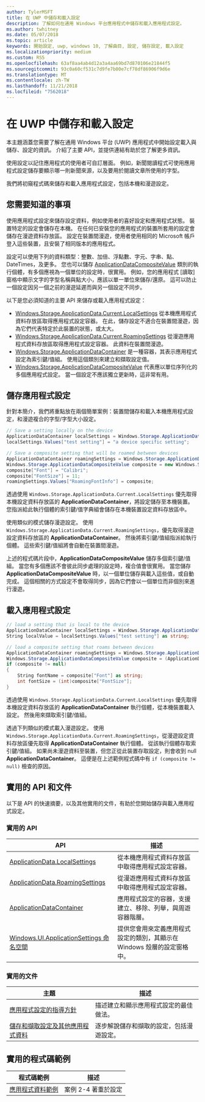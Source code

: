 ```yaml
---
author: TylerMSFT
title: 在 UWP 中儲存和載入設定
description: 了解如何在通用 Windows 平台應用程式中儲存和載入應用程式設定。
ms.author: twhitney
ms.date: 05/07/2018
ms.topic: article
keywords: 開始設定, uwp, windows 10, 了解曲目, 設定, 儲存設定, 載入設定
ms.localizationpriority: medium
ms.custom: RS5
ms.openlocfilehash: 63af8aa4ab4d12a3a4aa69bd7d870106e21844f5
ms.sourcegitcommit: 93c0a60cf531c7d9fe7b00e7cf78df86906f9d6e
ms.translationtype: MT
ms.contentlocale: zh-TW
ms.lasthandoff: 11/21/2018
ms.locfileid: "7562018"
---
```

# <a name="save-and-load-settings-in-a-uwp-app"></a>在 UWP 中儲存和載入設定

本主題涵蓋您需要了解在通用 Windows 平台 (UWP) 應用程式中開始設定載入與儲存、設定的資訊。 介紹了主要 API，並提供連結有助於您了解更多資訊。

使用設定以記住應用程式的使用者可自訂層面。 例如，新聞閱讀程式可使用應用程式設定儲存要顯示哪一則新聞來源，以及要用於閱讀文章所使用的字型。

我們將初窺程式碼來儲存和載入應用程式設定，包括本機和漫遊設定。

## <a name="what-do-you-need-to-know"></a>您需要知道的事項

使用應用程式設定來儲存設定資料，例如使用者的喜好設定和應用程式狀態。  裝置特定的設定會儲存在本機。 在任何已安裝您的應用程式的裝置所套用的設定會儲存在漫遊資料存放區。 設定在裝置間漫遊，使用者使用相同的 Microsoft 帳戶登入這些裝置，且安裝了相同版本的應用程式。

設定可以使用下列的資料類型：整數、加倍、浮點數、字元、字串、點、DateTimes，及更多。 您也可以儲存 [ApplicationDataCompositeValue](https://docs.microsoft.com/uwp/api/Windows.Storage.ApplicationDataCompositeValue) 類別的執行個體，有多個應視為一個單位的設定時，很實用。 例如，您的應用程式 \[讀取\] 窗格中顯示文字的字型名稱與點大小，應該以單一單位來儲存/還原。 這可以防止一個設定因另一個之前的漫遊延遲而與另一個設定不同步。

以下是您必須知道的主要 API 來儲存或載入應用程式設定：

- [Windows.Storage.ApplicationData.Current.LocalSettings](https://docs.microsoft.com/uwp/api/Windows.Storage.ApplicationData#Windows_Storage_ApplicationData_LocalSettings) 從本機應用程式資料存放區取得應用程式設定容器。 在此，儲存設定不適合在裝置間漫遊，因為它們代表特定於此裝置的狀態，或太大。
- [Windows.Storage.ApplicationData.Current.RoamingSettings](https://docs.microsoft.com/uwp/api/windows.storage.applicationdata.roamingsettings#Windows_Storage_ApplicationData_RoamingSettings) 從漫遊應用程式資料存放區取得應用程式設定容器。 此資料在裝置間漫遊。
- [Windows.Storage.ApplicationDataContainer](https://docs.microsoft.com/uwp/api/windows.storage.applicationdatacontainer) 是一種容器，其表示應用程式設定為索引鍵/值組。 使用這個類別來建立和擷取設定值。
- [Windows.Storage.ApplicationDataCompositeValue](https://docs.microsoft.com/uwp/api/Windows.Storage.ApplicationDataCompositeValue) 代表應以單位序列化的多個應用程式設定。 當一個設定不應該獨立更新時，這非常有用。

## <a name="save-app-settings"></a>儲存應用程式設定

針對本簡介，我們將重點放在兩個簡單案例：裝置間儲存和載入本機應用程式設定，和漫遊複合的字型/字型大小設定。

 ```csharp
// Save a setting locally on the device
ApplicationDataContainer localSettings = Windows.Storage.ApplicationData.Current.LocalSettings;
localSettings.Values["test setting"] = "a device specific setting";

// Save a composite setting that will be roamed between devices
ApplicationDataContainer roamingSettings = Windows.Storage.ApplicationData.Current.RoamingSettings;
Windows.Storage.ApplicationDataCompositeValue composite = new Windows.Storage.ApplicationDataCompositeValue();
composite["Font"] = "Calibri";
composite["FontSize"] = 11;
roamingSettings.Values["RoamingFontInfo"] = composite;
 ```

透過使用 `Windows.Storage.ApplicationData.Current.LocalSettings` 優先取得本機設定資料存放區的 **ApplicationDataContainer**，將設定儲存至本機裝置。 您指派給此執行個體的索引鍵/值字典組會儲存在本機裝置設定資料存放區中。

使用類似的模式儲存漫遊設定。 使用 `Windows.Storage.ApplicationData.Current.RoamingSettings`，優先取得漫遊設定資料存放區的 **ApplicationDataContainer**。 然後將索引鍵/值組指派給執行個體。  這些索引鍵/值組將會自動在裝置間漫遊。

上述的程式碼片段中，**ApplicationDataCompositeValue** 儲存多個索引鍵/值組。 當您有多個應該不會彼此同步處理的設定時，複合值會很實用。 當您儲存 **ApplicationDataCompositeValue** 時，以一個單位儲存與載入這些值，或自動完成。 這個相關的方式設定不會取得同步，因為它們會以一個單位而非個別來進行漫遊。

## <a name="load-app-settings"></a>載入應用程式設定

```csharp
// load a setting that is local to the device
ApplicationDataContainer localSettings = Windows.Storage.ApplicationData.Current.LocalSettings;
String localValue = localSettings.Values["test setting"] as string;

// load a composite setting that roams between devices
ApplicationDataContainer roamingSettings = Windows.Storage.ApplicationData.Current.RoamingSettings;
Windows.Storage.ApplicationDataCompositeValue composite = (ApplicationDataCompositeValue)roamingSettings.Values["RoamingFontInfo"];
if (composite != null)
{
    String fontName = composite["Font"] as string;
    int fontSize = (int)composite["FontSize"];
}
```

透過使用 `Windows.Storage.ApplicationData.Current.LocalSettings` 優先取得本機設定資料存放區的 **ApplicationDataContainer** 執行個體，從本機裝置載入設定。 然後用來擷取索引鍵/值組。

透過下列類似的模式載入漫遊設定。 使用 `Windows.Storage.ApplicationData.Current.RoamingSettings`，從漫遊設定資料存放區優先取得 **ApplicationDataContainer** 執行個體。 從該執行個體存取索引鍵/值組。 如果尚未漫遊資料至裝置，但您正從此裝置存取設定，則會收到 null **ApplicationDataContainer**。 這便是在上述範例程式碼中有 `if (composite != null)` 檢查的原因。

## <a name="useful-apis-and-docs"></a>實用的 API 和文件

以下是 API 的快速摘要，以及其他實用的文件，有助於您開始儲存與載入應用程式設定。

### <a name="useful-apis"></a>實用的 API

| API | 描述 |
|------|---------------|
| [ApplicationData.LocalSettings](https://msdn.microsoft.com/library/windows/apps/windows.storage.applicationdata.temporaryfolder) | 從本機應用程式資料存放區中取得應用程式設定容器。 |
| [ApplicationData.RoamingSettings](https://docs.microsoft.com/uwp/api/windows.storage.applicationdata.roamingsettings) | 從漫遊應用程式資料存放區中取得應用程式設定容器。 |
| [ApplicationDataContainer](https://docs.microsoft.com/uwp/api/windows.storage.applicationdatacontainer) | 應用程式設定的容器，支援建立、移除、列舉，與周遊容器階層。 |
| [Windows.UI.ApplicationSettings 命名空間](https://docs.microsoft.com/uwp/api/windows.ui.applicationsettings) | 提供您會用來定義應用程式設定的類別，其顯示在 Windows 殼層的設定窗格中。 |

### <a name="useful-docs"></a>實用的文件

| 主題 | 描述 |
|-------|----------------|
| [應用程式設定的指導方針](https://docs.microsoft.com/windows/uwp/design/app-settings/guidelines-for-app-settings) | 描述建立和顯示應用程式設定的最佳做法。 |
| [儲存和擷取設定及其他應用程式資料](https://docs.microsoft.com/windows/uwp/design/app-settings/store-and-retrieve-app-data#create-and-read-a-local-file) | 逐步解說儲存和擷取的設定，包括漫遊設定。 |

## <a name="useful-code-samples"></a>實用的程式碼範例

| 程式碼範例 | 描述 |
|-----------------|---------------|
| [應用程式資料範例](https://github.com/Microsoft/Windows-universal-samples/tree/master/Samples/ApplicationData) | 案例 2-4 著重於設定 |

